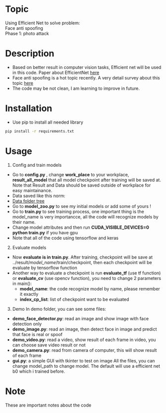 # Topic
Using Efficient Net to solve problem:      
Face anti spoofing      
Phase 1: photo attack

# Description
- Based on better result in computer vision tasks, Efficient net will be used in this code. Paper about EfficientNet [here](https://arxiv.org/pdf/1905.11946.pdf)
- Face anti spoofing is a hot topic recently. A very detail survey about this topic [here](https://arxiv.org/pdf/2010.04145.pdf)
- The code may be not clean, I am learning to improve in future.

# Installation     
- Use pip to install all needed library      
```bash
pip install -r requirements.txt
```
# Usage
1. Config and train models
 - Go to **config.py** , change **work_place** to your workplace, **result_all_model** that all model checkpoint after training will be saved at. Note that Result and Data should be saved outside of workplace for easy maintainance.        
 - Data saved like this norm:   
 - [Data folder tree](https://github.com/haiduongnguyen/face_anti_spoofing_efficientnet/blob/master/images/data_tree.png)  
 - Go to **model_zoo.py** to see my initial models or add some of yours !
 - Go to **train.py** to see training process, one important thing is the model_name is very importancce, all the code will recognize models by their name.
 - Change model attributes and then run **CUDA_VISIBLE_DEVICES=0 python train.py** if you have gpu
 - Note that all of the code using tensorflow and keras
2. Evaluate models
 - Now **evaluate is in train.py**. After training, checkpoint will be save at ../result/_model_name_/train/checkpoint, then each checkpoint will be evaluate by tensorflow function      
 - Another way to evaluate a checkpoint is run **evaluate_tf** (use tf function) or **evaluate_cv** (use opencv function), you need to change 2 parameters in main():
 	- **model_name**: the code recognize model by name, please remember it exactly      
 	- **index_cp_list**: list of checkpoint want to be evaluated
3. Demo
In demo folder, you can see some files:
- **demo_face_detector.py**: read an image and show image with face detection only
- **demo_image.py**: read an image, then detect face in image and predict that face is real or spoof 
- **demo_video.py**: read a video, show result of each frame in video, you can choose save video result or not
- **demo_camera.py**: read from camera of computer, this will show result of each frame
- **gui.py**: a simple GUI with tkinter to test on image
All the files, you can change model_path to change model. The default will use a efficient net b0 which i trained before.
# Note
These are important notes about the code


